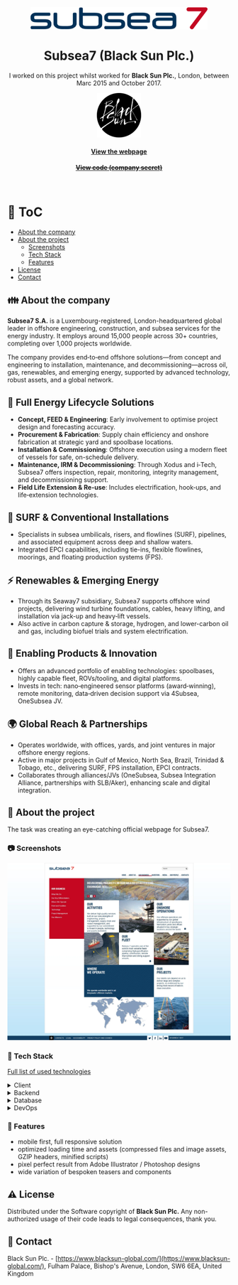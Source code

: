 <div align="center"> 
  <img src="assets/logo-subsea7.svg" alt="Subsea7" width="400"  />
</div>

<div align="center">
  
  <h1>Subsea7 (Black Sun Plc.)</h1>

  <p>
    I worked on this project whilst worked for <strong>Black Sun Plc.</strong>, London, between Marc 2015 and October 2017.
  </p>
  
  <p>
    <img src="assets/blacksun.png" alt="Logo of Black Sun Plc." width="100" height="auto" />
  </p>

  <h4>
    <a href="https://www.subsea7.com/"  target="_blank">View the webpage</a>
  </h4>
  <h4>
    <a href="#" title="Sorry, it's company secret"  target="_blank"><s>View code (company secret)</s></a>
  </h4>
</div>

<br />

<!-- Table of Contents -->

# :notebook_with_decorative_cover: ToC

- [About the company](#family-about-the-company)
- [About the project](#star2-about-the-project)
  - [Screenshots](#camera-screenshots)
  - [Tech Stack](#space_invader-tech-stack)
  - [Features](#dart-features)
- [License](#warning-license)
- [Contact](#handshake-contact)

<!-- About the company -->

## :family: About the company

<p><strong>Subsea7 S.A.</strong> is a Luxembourg-registered, London-headquartered global leader in offshore engineering, construction, and subsea services for the energy industry. It employs around 15,000 people across 30+ countries, completing over 1,000 projects worldwide.</p>
<p>The company provides end‑to‑end offshore solutions—from concept and engineering to installation, maintenance, and decommissioning—across oil, gas, renewables, and emerging energy, supported by advanced technology, robust assets, and a global network.</p>

  <h2>📌 Full Energy Lifecycle Solutions</h2>
  <ul>
    <li><strong>Concept, FEED & Engineering</strong>: Early involvement to optimise project design and forecasting accuracy.</li>
    <li><strong>Procurement & Fabrication</strong>: Supply chain efficiency and onshore fabrication at strategic yard and spoolbase locations.</li>
    <li><strong>Installation & Commissioning</strong>: Offshore execution using a modern fleet of vessels for safe, on-schedule delivery.</li>
    <li><strong>Maintenance, IRM & Decommissioning</strong>: Through Xodus and i‑Tech, Subsea7 offers inspection, repair, monitoring, integrity management, and decommissioning support.</li>
    <li><strong>Field Life Extension & Re-use</strong>: Includes electrification, hook‑ups, and life‑extension technologies.</li>
  </ul>

  <h2>🔧 SURF & Conventional Installations</h2>
  <ul>
    <li>Specialists in subsea umbilicals, risers, and flowlines (SURF), pipelines, and associated equipment across deep and shallow waters.</li>
    <li>Integrated EPCI capabilities, including tie-ins, flexible flowlines, moorings, and floating production systems (FPS).</li>
  </ul>

  <h2>⚡ Renewables & Emerging Energy</h2>
  <ul>
    <li>Through its Seaway7 subsidiary, Subsea7 supports offshore wind projects, delivering wind turbine foundations, cables, heavy lifting, and installation via jack-up and heavy‑lift vessels.</li>
    <li>Also active in carbon capture & storage, hydrogen, and lower-carbon oil and gas, including biofuel trials and system electrification.</li>
  </ul>

  <h2>🧠 Enabling Products & Innovation</h2>
  <ul>
    <li>Offers an advanced portfolio of enabling technologies: spoolbases, highly capable fleet, ROVs/tooling, and digital platforms.</li>
    <li>Invests in tech: nano‑engineered sensor platforms (award‑winning), remote monitoring, data‑driven decision support via 4Subsea, OneSubsea JV.</li>
  </ul>

  <h2>🌍 Global Reach & Partnerships</h2>
  <ul>
    <li>Operates worldwide, with offices, yards, and joint ventures in major offshore energy regions.</li>
    <li>Active in major projects in Gulf of Mexico, North Sea, Brazil, Trinidad & Tobago, etc., delivering SURF, FPS installation, EPCI contracts.</li>
    <li>Collaborates through alliances/JVs (OneSubsea, Subsea Integration Alliance, partnerships with SLB/Aker), enhancing scale and digital integration.</li>
  </ul>

<!-- About the project -->

## :star2: About the project

<p>The task was creating an eye-catching official webpage for Subsea7.</p>

<!-- Screenshots -->

### :camera: Screenshots

<div align="center"> 
  <img src="assets/subsea7.jpg" alt="screenshot" />
</div>

<!-- TechStack -->

### :space_invader: Tech Stack

<p><a href="https://builtwith.com/?https%3a%2f%2fwww.subsea7.com%2f">Full list of used technologies</a></p>

<details>
  <summary>Client</summary>
  <ul>
    <li><a href="https://www.w3schools.com/html/html5_semantic_elements.asp" target="_blank">Semantic HTML5</a></li>
    <li><a href="https://www.w3schools.com/css/"  target="_blank">CSS3</a></li>
    <li><a href="https://business.adobe.com/products/experience-manager/adobe-experience-manager.html"  target="_blank">AEM</a></li>
    <li><a href="https://developer.mozilla.org/en-US/docs/Web/JavaScript"  target="_blank">JavaScript</a></li>
    <li><a href="https://jquery.com/"  target="_blank">JQuery</a></li>
    <li><a href="https://gsap.com/">Greensock</a></li>
    <li><a href="https://www.ibm.com/think/topics/rest-apis"  target="_blank">RestAPI</a></li>
    <li><a href="https://www.json.org/">JSON</a></li>
    <li><a href="https://developer.mozilla.org/en-US/docs/Web/XML/Guides/XML_introduction"  target="_blank">XML</a></li>
  </ul>
</details>

<details>
  <summary>Backend</summary>
  <ul>
    <li><a href="#"  target="_blank">Java</a></li>
    <li><a href="https://jade.tilab.com/">Jade</a></li>
    <li><a href="https://docs.oracle.com/cd/E13218_01/wlp/docs70/jsp/templats.htm"  target="_blank">JSP templates</a></li>
  </ul>
</details>

<details>
<summary>Database</summary>
  <ul>
    <li><a href="https://www.mysql.com/">MySQL</a></li>
  </ul>
</details>

<details>
<summary>DevOps</summary>
  <ul>
    <li><a href="https://tortoisesvn.net/">Tortuise SVN</a></li>
    <li><a href="https://www.eclipse.org/topics/ide/">Eclipse</a></li>
    <li><a href="https://www.jslint.com/">JS Lint</a></li>
    <li><a href="https://www.atlassian.com/software/jira">JIRA</a></li>
    <li><a href="https://www.browserstack.com/">BrowserStack</a></li>
    <li><a href="https://github.com/">GitHub</a></li>
    <li><a href="https://en.wikipedia.org/wiki/Agile_software_development">Agile software development</a></li>
  </ul>
</details>

<!-- Features -->

### :dart: Features

- mobile first, full responsive solution
- optimized loading time and assets (compressed files and image assets, GZIP headers, minified scripts)
- pixel perfect result from Adobe Illustrator / Photoshop designs
- wide variation of bespoken teasers and components

<!-- License -->

## :warning: License

Distributed under the Software copyright of <strong>Black Sun Plc.</strong> Any non-authorized usage of their code leads to legal consequences, thank you.

<!-- Contact -->

## :handshake: Contact

Black Sun Plc. - [https://www.blacksun-global.com/](https://www.blacksun-global.com/), Fulham Palace, Bishop's Avenue, London, SW6 6EA, United Kingdom
